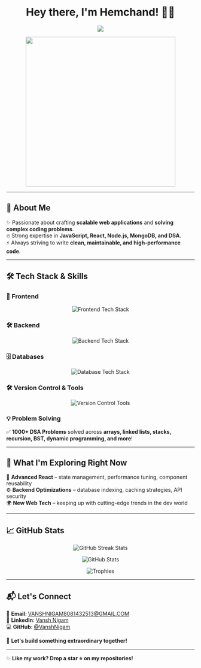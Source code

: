 <h1 align="center">Hey there, I'm Hemchand! 👋🚀</h1>

<p align="center">
  <img src="https://readme-typing-svg.herokuapp.com?font=Fira+Code&size=22&duration=3000&pause=1000&color=F79327&center=true&vCenter=true&width=600&lines=Aspiring+Software+Developer;Problem+Solver+%7C+MERN+Stack+Enthusiast;1000%2B+DSA+Problems+Solved;Always+Learning%2C+Always+Building!">
</p>

<p align="center">
  <img src="https://media.giphy.com/media/qgQUggAC3Pfv687qPC/giphy.gif" width="400"/>
</p>

---

## 🚀 About Me  
✨ Passionate about crafting **scalable web applications** and **solving complex coding problems**.  
🔥 Strong expertise in **JavaScript, React, Node.js, MongoDB, and DSA**.  
⚡ Always striving to write **clean, maintainable, and high-performance code**.  

---

## 🛠️ Tech Stack & Skills  

### 🚀 Frontend  
<p align="center">
  <img src="https://skillicons.dev/icons?i=html,css,js,tailwind,react" alt="Frontend Tech Stack" />
</p>

### 🛠 Backend  
<p align="center">
  <img src="https://skillicons.dev/icons?i=nodejs,express" alt="Backend Tech Stack" />
</p>

### 🗄️ Databases  
<p align="center">
  <img src="https://skillicons.dev/icons?i=mongodb,mysql" alt="Database Tech Stack" />
</p>

### 🛠️ Version Control & Tools  
<p align="center">
  <img src="https://skillicons.dev/icons?i=git,github" alt="Version Control Tools" />
</p>

### 💡 Problem Solving  
✅ **1000+ DSA Problems** solved across **arrays, linked lists, stacks, recursion, BST, dynamic programming, and more**!  

---

## 🌟 What I'm Exploring Right Now  
🚀 **Advanced React** – state management, performance tuning, component reusability  
⚙️ **Backend Optimizations** – database indexing, caching strategies, API security  
🌍 **New Web Tech** – keeping up with cutting-edge trends in the dev world  

---

## 📈 GitHub Stats  
<p align="center">
  <img src="https://github-readme-streak-stats.herokuapp.com?user=VanshNigam&theme=tokyonight&hide_border=true" alt="GitHub Streak Stats"/>
</p>

<p align="center">
  <img src="https://github-readme-stats.vercel.app/api?username=VanshNigam&show_icons=true&theme=tokyonight" alt="GitHub Stats" />
</p>

<p align="center">
  <img src="https://github-profile-trophy.vercel.app/?username=VanshNigam&theme=tokyonight&column=7" alt="Trophies" />
</p>

---

## 📬 Let's Connect  
💌 **Email**: [VANSHNIGAM8081432513@GMAIL.COM](mailto:VANSHNIGAM8081432513@GMAIL.COM)  
🔗 **LinkedIn**: [Vansh Nigam](https://www.linkedin.com/in/vansh-nigam-926302250/)  
💻 **GitHub**: [@VanshNigam](https://github.com/VanshNigam)  

🚀 **Let's build something extraordinary together!**  

---

✨ **Like my work? Drop a star ⭐ on my repositories!**  
